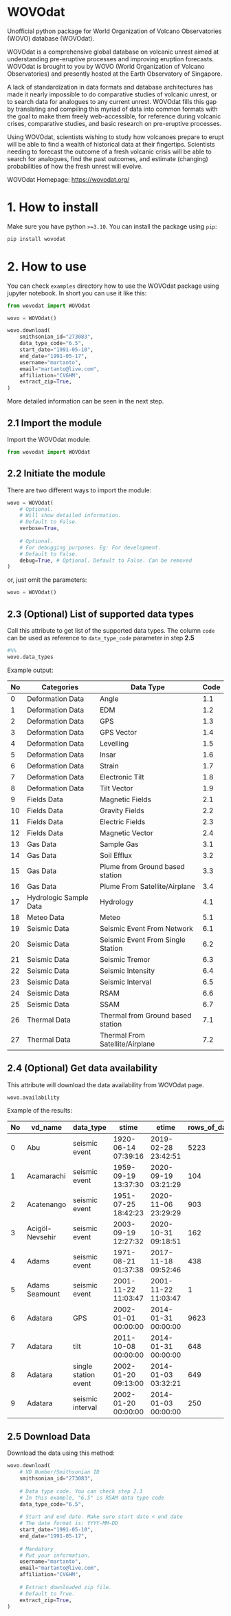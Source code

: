 # WOVOdat
Unofficial python package for World Organization of Volcano Observatories (WOVO) database (WOVOdat). 

WOVOdat is a comprehensive global database on volcanic unrest aimed at understanding pre-eruptive processes and improving eruption forecasts. WOVOdat is brought to you by WOVO (World Organization of Volcano Observatories) and presently hosted at the Earth Observatory of Singapore.

A lack of standardization in data formats and database architectures has made it nearly impossible to do comparative studies of volcanic unrest, or to search data for analogues to any current unrest. WOVOdat fills this gap by translating and compiling this myriad of data into common formats with the goal to make them freely web-accessible, for reference during volcanic crises, comparative studies, and basic research on pre-eruptive processes.

Using WOVOdat, scientists wishing to study how volcanoes prepare to erupt will be able to find a wealth of historical data at their fingertips. Scientists needing to forecast the outcome of a fresh volcanic crisis will be able to search for analogues, find the past outcomes, and estimate (changing) probabilities of how the fresh unrest will evolve. 

WOVOdat Homepage: https://wovodat.org/

# 1. How to install
Make sure you have python `>=3.10`. You can install the package using `pip`:
```python
pip install wovodat
```

# 2. How to use
You can check `examples` directory how to use the WOVOdat package using jupyter notebook.
In short you can use it like this:

```python
from wovodat import WOVOdat

wovo = WOVOdat()

wovo.download(
    smithsonian_id="273083",
    data_type_code="6.5",
    start_date="1991-05-10",
    end_date="1991-05-17",
    username="martanto",
    email="martanto@live.com",
    affiliation="CVGHM",
    extract_zip=True,
)
```     
More detailed information can be seen in the next step.

## 2.1 Import the module
Import the WOVOdat module:
```python
from wovodat import WOVOdat
```

## 2.2 Initiate the module
There are two different ways to import the module:
```python
wovo = WOVOdat(
    # Optional. 
    # Will show detailed information.
    # Default to False.
    verbose=True, 
    
    # Optional. 
    # For debugging purposes. Eg: For development.
    # Default to False.
    debug=True, # Optional. Default to False. Can be removed
)
```
or, just omit the parameters:
```python
wovo = WOVOdat()
```

## 2.3 (Optional) List of supported data types
Call this attribute to get list of the supported data types. The column `code` can be used as reference to `data_type_code` parameter in step **2.5**
```python
#%%
wovo.data_types
```
Example output:

| No |Categories            | Data Type                         | Code |
|----|----------------------|-----------------------------------|------|
| 0  |Deformation Data      | Angle                             | 1.1  |
| 1  |Deformation Data      | EDM                               | 1.2  |
| 2  |Deformation Data      | GPS                               | 1.3  |
| 3  |Deformation Data      | GPS Vector                        | 1.4  |
| 4  |Deformation Data      | Levelling                         | 1.5  |
| 5  |Deformation Data      | Insar                             | 1.6  |
| 6  |Deformation Data      | Strain                            | 1.7  |
| 7  |Deformation Data      | Electronic Tilt                   | 1.8  |
| 8  |Deformation Data      | Tilt Vector                       | 1.9  |
| 9  |Fields Data           | Magnetic Fields                   | 2.1  |
| 10 |Fields Data           | Gravity Fields                    | 2.2  |
| 11 |Fields Data           | Electric Fields                   | 2.3  |
| 12 |Fields Data           | Magnetic Vector                   | 2.4  |
| 13 |Gas Data              | Sample Gas                        | 3.1  |
| 14 |Gas Data              | Soil Efflux                       | 3.2  |
| 15 |Gas Data              | Plume from Ground based station   | 3.3  |
| 16 |Gas Data              | Plume From Satellite/Airplane     | 3.4  |
| 17 |Hydrologic Sample Data| Hydrology                         | 4.1  |
| 18 |Meteo Data            | Meteo                             | 5.1  |
| 19 |Seismic Data          | Seismic Event From Network        | 6.1  |
| 20 |Seismic Data          | Seismic Event From Single Station | 6.2  |
| 21 |Seismic Data          | Seismic Tremor                    | 6.3  |
| 22 |Seismic Data          | Seismic Intensity                 | 6.4  |
| 23 |Seismic Data          | Seismic Interval                  | 6.5  |
| 24 |Seismic Data          | RSAM                              | 6.6  |
| 25 |Seismic Data          | SSAM                              | 6.7  |
| 26 |Thermal Data          | Thermal from Ground based station | 7.1  |
| 27 |Thermal Data          | Thermal From Satellite/Airplane   | 7.2  |

## 2.4 (Optional) Get data availability
This attribute will download the data availability from WOVOdat page.
```python
wovo.availability
```
Example of the results:

|No|vd_name        |data_type           |stime              |etime              |rows_of_data|
|------|---------------|--------------------|-------------------|-------------------|------------|
|0     |Abu            |seismic event       |1920-06-14 07:39:16|2019-02-28 23:42:51|5223        |
|1     |Acamarachi     |seismic event       |1959-09-19 13:37:30|2020-09-19 03:21:29|104         |
|2     |Acatenango     |seismic event       |1951-07-25 18:42:23|2020-11-06 23:29:29|903         |
|3     |Acigöl-Nevsehir|seismic event       |2003-09-19 12:27:32|2020-10-31 09:18:51|162         |
|4     |Adams          |seismic event       |1971-08-21 01:37:38|2017-11-18 09:52:46|438         |
|5     |Adams Seamount |seismic event       |2001-11-22 11:03:47|2001-11-22 11:03:47|1           |
|6     |Adatara        |GPS                 |2002-01-01 00:00:00|2014-01-31 00:00:00|9623        |
|7     |Adatara        |tilt                |2011-10-08 00:00:00|2014-01-31 00:00:00|648         |
|8     |Adatara        |single station event|2002-01-20 09:13:00|2014-01-03 03:32:21|649         |
|9     |Adatara        |seismic interval    |2002-01-20 00:00:00|2014-01-03 00:00:00|250         |

## 2.5 Download Data
Download the data using this method:
```python
wovo.download(
    # VD Number/Smithsonian ID
    smithsonian_id="273083",
    
    # Data type code. You can check step 2.3 
    # In this example, "6.5" is RSAM data type code
    data_type_code="6.5",
    
    # Start and end date. Make sure start date < end date
    # The date format is: YYYY-MM-DD
    start_date="1991-05-10",
    end_date="1991-05-17",
    
    # Mandatory
    # Put your information. 
    username="martanto",
    email="martanto@live.com",
    affiliation="CVGHM",
    
    # Extract downloaded zip file.
    # Default to True.
    extract_zip=True,
)
```